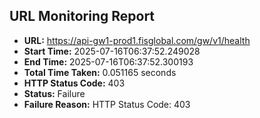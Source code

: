 ## URL Monitoring Report

- **URL:** https://api-gw1-prod1.fisglobal.com/gw/v1/health
- **Start Time:** 2025-07-16T06:37:52.249028
- **End Time:** 2025-07-16T06:37:52.300193
- **Total Time Taken:** 0.051165 seconds
- **HTTP Status Code:** 403
- **Status:** Failure
- **Failure Reason:** HTTP Status Code: 403
